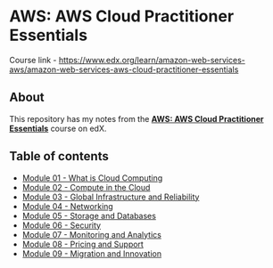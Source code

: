 # AWS: AWS Cloud Practitioner Essentials
Course link - https://www.edx.org/learn/amazon-web-services-aws/amazon-web-services-aws-cloud-practitioner-essentials

## About
This repository has my notes from the [__AWS: AWS Cloud Practitioner Essentials__](https://www.edx.org/learn/amazon-web-services-aws/amazon-web-services-aws-cloud-practitioner-essentials) course on edX.

## Table of contents
- [Module 01 - What is Cloud Computing](./module-01-what-is-cloud-computing.md)
- [Module 02 - Compute in the Cloud](./module-02-compute-in-the-cloud.md)
- [Module 03 - Global Infrastructure and Reliability](./module-03-global-infrastructure-and-reliability.md)
- [Module 04 - Networking](./module-04-networking.md)
- [Module 05 - Storage and Databases](./module-05-storage-and-databases.md)
- [Module 06 - Security](./module-06-security.md)
- [Module 07 - Monitoring and Analytics](./module-07-monitoring-and-analytics.md)
- [Module 08 - Pricing and Support](./module-08-pricing-and-support.md)
- [Module 09 - Migration and Innovation](./module-09-migration-and-innovation.md)